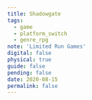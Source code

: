 ```yaml
---
title: Shadowgate
tags:
  - game
  - platform_switch
  - genre_rpg
note: 'Limited Run Games'
digital: false
physical: true
guide: false
pending: false
date: 2020-08-15
permalink: false
---
```

